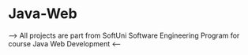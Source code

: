 # Java-Web

--> All projects are part from SoftUni Software Engineering Program for course Java Web Development <--
